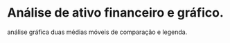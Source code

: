 # Análise de ativo financeiro e gráfico.
análise gráfica duas médias móveis de comparação e legenda.

